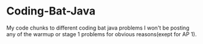 # Coding-Bat-Java
My code chunks to different coding bat java problems
I won't be posting any of the warmup or stage 1 problems for obvious reasons(exept for AP 1).
